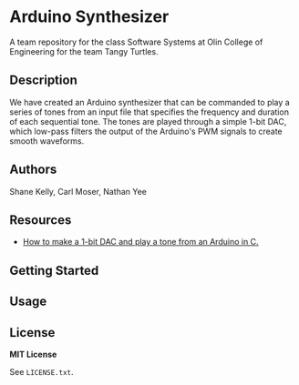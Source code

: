 # Arduino Synthesizer

A team repository for the class Software Systems at Olin College of Engineering for the team Tangy Turtles.

## Description

We have created an Arduino synthesizer that can be commanded to play a series of tones from an input file that specifies the frequency and duration of each sequential tone. The tones are played through a simple 1-bit DAC, which low-pass filters the output of the Arduino's PWM signals to create smooth waveforms.

## Authors

Shane Kelly, Carl Moser, Nathan Yee

## Resources

* [How to make a 1-bit DAC and play a tone from an Arduino in C.](http://makezine.com/projects/make-35/advanced-arduino-sound-synthesis/)

## Getting Started

## Usage

## License

**MIT License**

See `LICENSE.txt`.
